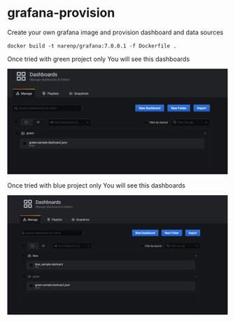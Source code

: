 # grafana-provision
Create your own grafana image and provision dashboard and data sources

```
docker build -t narenp/grafana:7.0.0.1 -f Dockerfile .

```

Once tried with green project only You will see this dashboards

![Green dashboard](/img/green.PNG)


Once tried with blue project only You will see this dashboards

![Blue dashboard](/img/blue.PNG)
